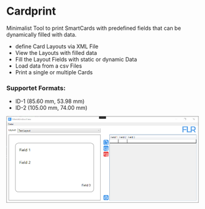 # Cardprint
Minimalist Tool to print SmartCards with predefined fields that can be dynamically filled with data.



- define Card Layouts via XML File
- View the Layouts with filled data
- Fill the Layout Fields with static or dynamic Data
- Load data from a csv Files
- Print a single or multiple Cards


### Supportet Formats:
- ID-1 (85.60 mm, 53.98 mm)
- ID-2 (105.00 mm, 74.00 mm)


![Main View](https://raw.githubusercontent.com/FlorianRedl/Cardprint/master/Assets/Screenshot_MainView.png)
